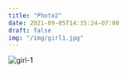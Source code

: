 ```yaml
---
title: "Photo2"
date: 2021-09-05T14:35:24-07:00
draft: false
img: "/img/girl1.jpg"
---
```


![girl-1](/img/girl1.jpg)